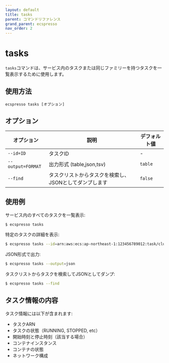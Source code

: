 ```yaml
---
layout: default
title: tasks
parent: コマンドリファレンス
grand_parent: ecspresso
nav_order: 2
---
```


# tasks

`tasks`コマンドは、サービス内のタスクまたは同じファミリーを持つタスクを一覧表示するために使用します。

## 使用方法

```
ecspresso tasks [オプション]
```

## オプション

| オプション | 説明 | デフォルト値 |
|------------|------|--------------|
| `--id=ID` | タスクID | - |
| `--output=FORMAT` | 出力形式 (table,json,tsv) | `table` |
| `--find` | タスクリストからタスクを検索し、JSONとしてダンプします | `false` |

## 使用例

サービス内のすべてのタスクを一覧表示:
```bash
$ ecspresso tasks
```

特定のタスクの詳細を表示:
```bash
$ ecspresso tasks --id=arn:aws:ecs:ap-northeast-1:123456789012:task/cluster-name/abcdef0123456789
```

JSON形式で出力:
```bash
$ ecspresso tasks --output=json
```

タスクリストからタスクを検索してJSONとしてダンプ:
```bash
$ ecspresso tasks --find
```

## タスク情報の内容

タスク情報には以下が含まれます:

- タスクARN
- タスクの状態（RUNNING, STOPPED, etc）
- 開始時刻と停止時刻（該当する場合）
- コンテナインスタンス
- コンテナの状態
- ネットワーク構成

